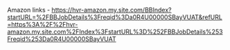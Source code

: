 Amazon links -
https://hvr-amazon.my.site.com/BBIndex?startURL=%2FBBJobDetails%3Freqid%3Da0R4U00000SBayVUAT&refURL=https%3A%2F%2Fhvr-amazon.my.site.com%2FIndex%3FstartURL%3D%252FBBJobDetails%253Freqid%253Da0R4U00000SBayVUAT 
